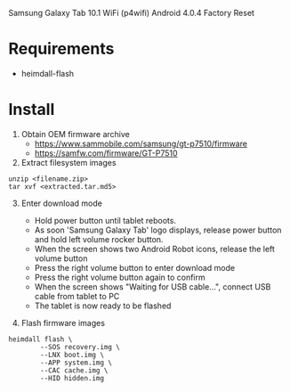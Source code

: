 Samsung Galaxy Tab 10.1 WiFi (p4wifi) Android 4.0.4 Factory Reset

# Requirements
- heimdall-flash

# Install
1. Obtain OEM firmware archive
   - https://www.sammobile.com/samsung/gt-p7510/firmware
   - https://samfw.com/firmware/GT-P7510
2. Extract filesystem images
```
unzip <filename.zip>
tar xvf <extracted.tar.md5>
```
3. Enter download mode
   - Hold power button until tablet reboots.
   - As soon 'Samsung Galaxy Tab' logo displays, release power button and hold left volume rocker button.
   - When the screen shows two Android Robot icons, release the left volume button
   - Press the right volume button to enter download mode
   - Press the right volume button again to confirm
   - When the screen shows "Waiting for USB cable...", connect USB cable from tablet to PC
   - The tablet is now ready to be flashed

4. Flash firmware images
```
heimdall flash \
        --SOS recovery.img \
        --LNX boot.img \
        --APP system.img \
        --CAC cache.img \
        --HID hidden.img
```



